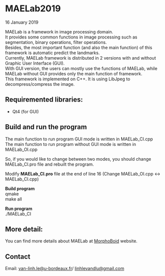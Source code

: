 # MAELab2019

16 January 2019

MAELab is a framework in image processing domain.  <br/>
It provides some common functions in image processing such as segmentation, binary operations, filter operations. <br/>
Besides, the most important function (and also the main function) of this framework is automatic predict the landmarks. <br/>
Currently, MAELab framework is distributed in 2 versions with and without Graphic User Interface (GUI). <br/>
With GUI version, the users can mostly use the functions of MAELab, while MAELab without GUI provides only the main function of framework. <br/>
This framework is implemented on C++. It is using LibJpeg to decompress/compress the image. <br/>

## Requiremented libraries:
- Qt4 (for GUI)

## Build and run the program
The main function to run program GUI mode is written in MAELab_CI.cpp <br/>
The main function to run program without GUI mode is written in MAELab_OI.cpp <br/>

So, if you would like to change between two modes, you should change MAELab_CI.pro file and rebuilt the program. <br/>

Modify <b>MAELab_CI.pro</b> file at the end of line 16 (Change MAELab_OI.cpp <-> MAELab_CI.cpp) <br/>

<b>Build program</b> <br/>
qmake <br/>
make all <br/>

<b>Run program </b><br/>
./MAELab_CI <br/>

## More detail:
You can find more details about MAELab at [MorphoBoid](http://morphoboid.labri.fr/devmap.html) website.
## Contact
Email: van-linh.le@u-bordeaux.fr/ linhlevandlu@gmail.com
